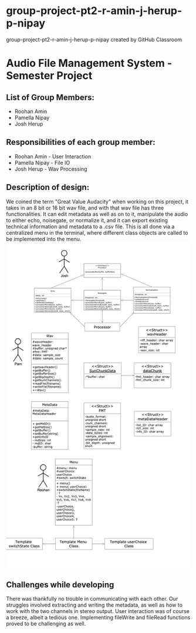 # group-project-pt2-r-amin-j-herup-p-nipay
group-project-pt2-r-amin-j-herup-p-nipay created by GitHub Classroom
# Audio File Management System - Semester Project

## List of Group Members:
<ul>
  <li>Roohan Amin</li>
  <li>Pamella Nipay</li>
<li>Josh Herup</li>
  </ul>
  
## Responsibilities of each group member:
<ul>
  <li>Roohan Amin - User Interaction</li>
  <li>Pamella Nipay - File IO</li>
  <li>Josh Herup - Wav Processing</li>
</ul>

## Description of design:

We coined the term "Great Value Audacity" when working on this project, it takes in an 8 bit or 16 bit wav file, and with that wav file has three functionalities. It can edit metadata as well as on to it, manipulate the audio to either echo, noisegate, or normalize it, and it can export existing technical information and metadata to a .csv file.  This is all done via a centralized menu in the terminal, where different class objects are called to be implemented into the menu.                                                      ![Class Diagram](https://github.com/cpe-unr/group-project-pt2-r-amin-j-herup-p-nipay/blob/user-interaction/Class_Diagram.png)


## Challenges while developing

There was thankfully no trouble in communicating with each other. Our struggles involved extracting and writing the metadata, as well as how to work with the two channels in stereo output. User interaction was of course a breeze, albeit a tedious one. Implementing fileWrite and fileRead functions proved to be challenging as well.
